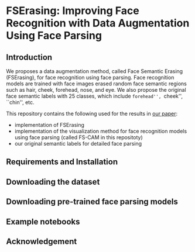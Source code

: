 # FSErasing: Improving Face Recognition with Data Augmentation Using Face Parsing

## Introduction
We proposes a data augmentation method, called Face Semantic Erasing (FSErasing), for face recognition using face parsing.
Face recognition models are trained with face images erased random face semantic regions such as hair, cheek, forehead, nose, and eye.
We also propose the original face semantic labels with 25 classes, which include ``forehead'', ``cheek'', ``chin'', etc.

This repository contains the following used for the results in [our paper]():
- implementation of FSErasing
- implementation of the visualization method for face recognition models using face parsing (called FS-CAM in this repositoty)
- our original semantic labels for detailed face parsing

## Requirements and Installation

## Downloading the dataset

## Downloading pre-trained face parsing models

## Example notebooks

## Acknowledgement
